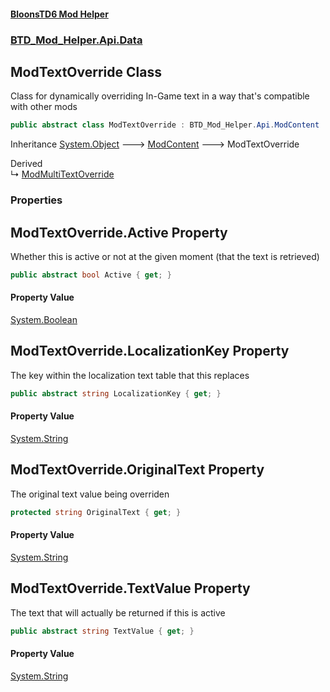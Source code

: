 #### [BloonsTD6 Mod Helper](README.md 'README')
### [BTD_Mod_Helper.Api.Data](README.md#BTD_Mod_Helper.Api.Data 'BTD_Mod_Helper.Api.Data')

## ModTextOverride Class

Class for dynamically overriding In-Game text in a way that's compatible with other mods

```csharp
public abstract class ModTextOverride : BTD_Mod_Helper.Api.ModContent
```

Inheritance [System.Object](https://docs.microsoft.com/en-us/dotnet/api/System.Object 'System.Object') &#129106; [ModContent](BTD_Mod_Helper.Api.ModContent.md 'BTD_Mod_Helper.Api.ModContent') &#129106; ModTextOverride

Derived  
&#8627; [ModMultiTextOverride](BTD_Mod_Helper.Api.Data.ModMultiTextOverride.md 'BTD_Mod_Helper.Api.Data.ModMultiTextOverride')
### Properties

<a name='BTD_Mod_Helper.Api.Data.ModTextOverride.Active'></a>

## ModTextOverride.Active Property

Whether this is active or not at the given moment (that the text is retrieved)

```csharp
public abstract bool Active { get; }
```

#### Property Value
[System.Boolean](https://docs.microsoft.com/en-us/dotnet/api/System.Boolean 'System.Boolean')

<a name='BTD_Mod_Helper.Api.Data.ModTextOverride.LocalizationKey'></a>

## ModTextOverride.LocalizationKey Property

The key within the localization text table that this replaces

```csharp
public abstract string LocalizationKey { get; }
```

#### Property Value
[System.String](https://docs.microsoft.com/en-us/dotnet/api/System.String 'System.String')

<a name='BTD_Mod_Helper.Api.Data.ModTextOverride.OriginalText'></a>

## ModTextOverride.OriginalText Property

The original text value being overriden

```csharp
protected string OriginalText { get; }
```

#### Property Value
[System.String](https://docs.microsoft.com/en-us/dotnet/api/System.String 'System.String')

<a name='BTD_Mod_Helper.Api.Data.ModTextOverride.TextValue'></a>

## ModTextOverride.TextValue Property

The text that will actually be returned if this is active

```csharp
public abstract string TextValue { get; }
```

#### Property Value
[System.String](https://docs.microsoft.com/en-us/dotnet/api/System.String 'System.String')